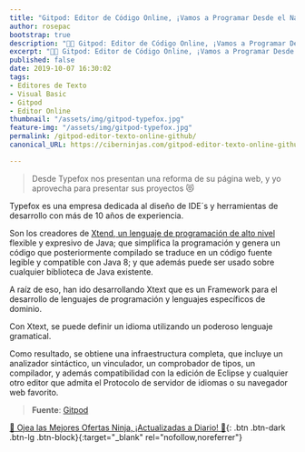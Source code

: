 ```yaml
---
title: "Gitpod: Editor de Código Online, ¡Vamos a Programar Desde el Navegador!"
author: rosepac
bootstrap: true
description: "👩‍💻 Gitpod: Editor de Código Online, ¡Vamos a Programar Desde el Navegador!"
excerpt: "👩‍💻 Gitpod: Editor de Código Online, ¡Vamos a Programar Desde el Navegador!"
published: false
date: 2019-10-07 16:30:02
tags:
- Editores de Texto
- Visual Basic
- Gitpod
- Editor Online
thumbnail: "/assets/img/gitpod-typefox.jpg"
feature-img: "/assets/img/gitpod-typefox.jpg"
permalink: /gitpod-editor-texto-online-github/
canonical_URL: https://ciberninjas.com/gitpod-editor-texto-online-github/

---
```


> Desde Typefox nos presentan una reforma de su página web, y yo aprovecha para presentar sus proyectos 😻

Typefox es una empresa dedicada al diseño de IDE´s y herramientas de desarrollo con más de 10 años de experiencia.

Son los creadores de [Xtend, un lenguaje de programación de alto nivel](/glosario/xtend/) flexible y expresivo de Java; que simplifica la programación y genera un código que posteriormente compilado se traduce en un código fuente legible y compatible con Java 8; y que además puede ser usado sobre cualquier biblioteca de Java existente.

A raíz de eso, han ido desarrollando Xtext que es un Framework para el desarrollo de lenguajes de programación y lenguajes específicos de dominio.
<!-- https://www.eclipse.org/Xtext/#intro-quotes , https://www.eclipse.org/Xtext/documentation/index.html -->

Con Xtext, se puede definir un idioma utilizando un poderoso lenguaje gramatical.

Como resultado, se obtiene una infraestructura completa, que incluye un analizador sintáctico, un vinculador, un comprobador de tipos, un compilador, y además compatibilidad con la edición de Eclipse y cualquier otro editor que admita el Protocolo de servidor de idiomas o su navegador web favorito.   

> **Fuente**: [Gitpod](https://www.gitpod.io "Página web oficial del proyecto gitpod, theia y Typefox.io")

[🎁 Ojea las Mejores Ofertas Ninja, ¡Actualizadas a Diario! 🛒](https://www.amazon.es/shop/cibercursos){: .btn .btn-dark .btn-lg .btn-block}{:target="_blank" rel="nofollow,noreferrer"}